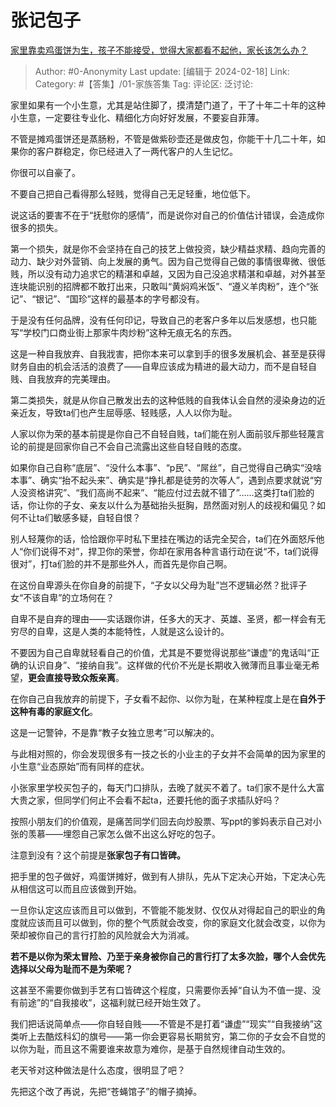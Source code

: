 # 张记包子
[家里靠卖鸡蛋饼为生，孩子不能接受，觉得大家都看不起他，家长该怎么办？](https://www.zhihu.com/question/386784209/answer/3393839141)

> Author: #0-Anonymity
> Last update: [编辑于 2024-02-18]
> Link:
> Category: #【答集】/01-家族答集 
> Tag: 
> 评论区:
> 泛讨论:

家里如果有一个小生意，尤其是站住脚了，摸清楚门道了，干了十年二十年的这种小生意，一定要往专业化、精细化方向好好发展，不要妄自菲薄。

不管是摊鸡蛋饼还是蒸肠粉，不管是做紫砂壶还是做皮包，你能干十几二十年，如果你的客户群稳定，你已经进入了一两代客户的人生记忆。

你很可以自豪了。

不要自己把自己看得那么轻贱，觉得自己无足轻重，地位低下。

说这话的要害不在于“抚慰你的感情”，而是说你对自己的价值估计错误，会造成你很多的损失。

第一个损失，就是你不会坚持在自己的技艺上做投资，缺少精益求精、趋向完善的动力、缺少对外营销、向上发展的勇气。因为自己觉得自己做的事情很卑微、很低贱，所以没有动力追求它的精湛和卓越，又因为自己没追求精湛和卓越，对外甚至连块能识别的招牌都不敢打出来，只敢叫“黄焖鸡米饭”、“遵义羊肉粉”，连个“张记”、“银记”、“国珍”这样的最基本的字号都没有。

于是没有任何品牌，没有任何印记，导致自己的老客户多年以后发感想，也只能写“学校门口商业街上那家牛肉炒粉”这种无痕无名的东西。

这是一种自我放弃、自我戕害，把你本来可以拿到手的很多发展机会、甚至是获得财务自由的机会活活的浪费了——自卑应该成为精进的最大动力，而不是自轻自贱、自我放弃的完美理由。

第二类损失，就是从你自己散发出去的这种低贱的自我体认会自然的浸染身边的近亲近友，导致ta们也产生屈辱感、轻贱感，人人以你为耻。

人家以你为荣的基本前提是你自己不自轻自贱，ta们能在别人面前驳斥那些轻蔑言论的前提是回家你自己不会自己流露出这些自轻自贱的态度。

如果你自己自称“底层”、“没什么本事”、“p民”、“屌丝”，自己觉得自己确实“没啥本事”、确实“抬不起头来”、确实是“挣扎都是徒劳的次等人”，遇到点要求就说“穷人没资格讲究”、“我们高尚不起来”、“能应付过去就不错了”……这类打ta们脸的话，你让你的子女、亲友以什么为基础抬头挺胸，昂然面对别人的歧视和偏见？如何不让ta们敏感多疑，自轻自恨？

别人轻蔑你的话，恰恰跟你平时私下里挂在嘴边的话完全契合，ta们在外面怒斥他人“你们说得不对”，捍卫你的荣誉，你却在家用各种言语行动在说“不，ta们说得很对”，打ta们脸的并不是那些外人，而首先是你自己啊。

在这份自卑源头在你自身的前提下，“子女以父母为耻”岂不逻辑必然？批评子女“不该自卑”的立场何在？

自卑不是自弃的理由——实话跟你讲，任多大的天才、英雄、圣贤，都一样会有无穷尽的自卑，这是人类的本能特性，人就是这么设计的。

不要因为自己自卑就轻看自己的价值，尤其是不要觉得说那些“谦虚”的鬼话叫“正确的认识自身”、“接纳自我”。这样做的代价不光是长期收入微薄而且事业毫无希望，**更会直接导致众叛亲离**。

在你自己自我放弃的前提下，子女看不起你、以你为耻，在某种程度上是在**自外于这种有毒的家庭文化**。

这是一记警钟，不是靠“教子女独立思考”可以解决的。

与此相对照的，你会发现很多有一技之长的小业主的子女并不会简单的因为家里的小生意“业态原始”而有同样的症状。

小张家里学校买包子的，每天门口排队，去晚了就买不着了。ta们家不是什么大富大贵之家，但同学们何止不会看不起ta，还要托他的面子求插队好吗？

按照小朋友们的价值观，是痛苦同学们回去向炒股票、写ppt的爹妈表示自己对小张的羡慕——埋怨自己家怎么做不出这么好吃的包子。

注意到没有？这个前提是**张家包子有口皆碑。**

把手里的包子做好，鸡蛋饼摊好，做到有人排队，先从下定决心开始，下定决心先从相信这可以而且应该做到开始。

一旦你认定这应该而且可以做到，不管能不能发财、仅仅从对得起自己的职业的角度就应该而且可以做到，你的整个气质就会改变，你的家庭文化就会改变，以你为荣却被你自己的言行打脸的风险就会大为消减。

**若不是以你为荣太冒险、乃至于亲身被你自己的言行打了太多次脸，哪个人会优先选择以父母为耻而不是为荣呢？**

这甚至不需要你做到手艺有口皆碑这个程度，只需要你丢掉“自认为不值一提、没有前途”的“自我接收”，这福利就已经开始生效了。

我们把话说简单点——你自轻自贱——不管是不是打着“谦虚”“现实”“自我接纳”这类听上去酷炫科幻的旗号——第一你会更容易长期贫穷，第二你的子女会不自觉的以你为耻，而且这不需要谁来故意为难你，是基于自然规律自动生效的。

老天爷对这种做法是什么态度，很明显了吧？

先把这个改了再说，先把“苍蝇馆子”的帽子摘掉。